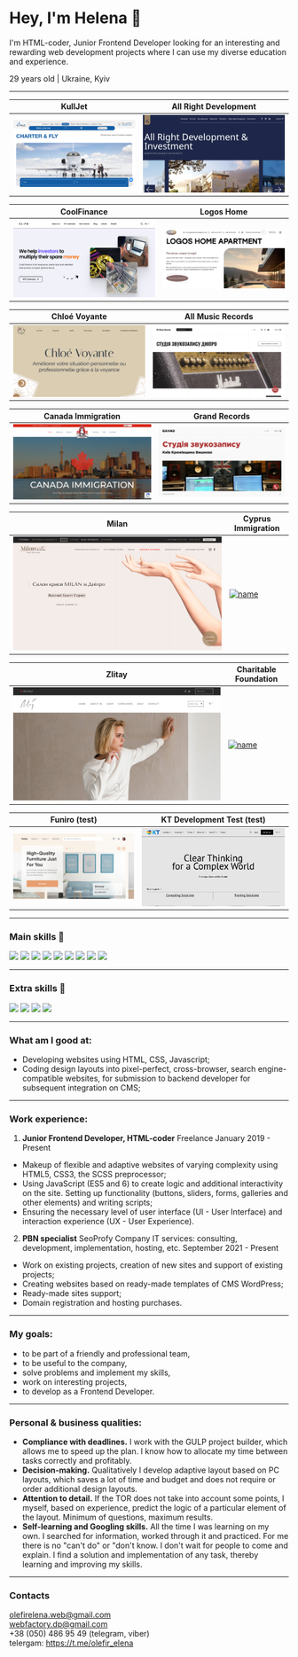 # Hey, I'm Helena 👋

I'm HTML-coder, Junior Frontend Developer looking for an interesting and rewarding web development projects where I can use my diverse education and experience. 

29 years old | Ukraine, Kyiv
____

| KullJet | All Right Development |
| ------------- | ------------- |
| [![name](https://github.com/OlefirElena/TestOlefirHelena/blob/main/img/Private-Jet-Rental-European-Air-Charter-Cost-Hire-with-Kulljet-aero.png)](https://kulljet.aero/) | [![name](https://github.com/OlefirElena/TestOlefirHelena/blob/main/img/All-Right-Development-Investment.png)](https://olefirelena.github.io/AllRight/) |

| CoolFinance  | Logos Home |
| ------------- | ------------- |
| [![name](https://github.com/OlefirElena/TestOlefirHelena/blob/main/img/clfn.png)](https://olefirelena.github.io/CoolFinance/)  | [![name](https://github.com/OlefirElena/CoolFinance/blob/main/Logos-Home-Apartment-%D0%90%D0%BF%D0%B0%D1%80%D1%82-%D0%B3%D0%BE%D1%82%D0%B5%D0%BB%D1%8C-%D1%83-%D0%9A%D0%B0%D1%80%D0%BF%D0%B0%D1%82%D0%B0%D1%85-%D0%AF%D1%80%D0%B5%D0%BC%D1%87%D0%B5.png)](https://www.logoshome.com.ua/)  |

| Chloé Voyante  | All Music Records |
| ------------- | ------------- |
| [![name](https://github.com/OlefirElena/TestOlefirHelena/blob/main/img/Cartes-de-tarot-envo%C3%BBtantes-D%C3%A9chiffrez-les-secrets-de-votre-destin%C3%A9e.png)](https://chloe-voyante.com/)  | [![name](https://github.com/OlefirElena/TestOlefirHelena/blob/main/img/All-Music-Records-AM-Records.png)](https://www.am-records.com.ua/)  |

| Canada Immigration | Grand Records |
| ------------- | ------------- |
| [![name](https://github.com/OlefirElena/TestOlefirHelena/blob/main/img/Canada-Immigration-Made-Simple-Start-Your-Journey-Today.png)](https://www.canada-aurora.com/) | [![name](https://github.com/OlefirElena/TestOlefirHelena/blob/main/img/Grand-Records.png)](https://grand-studio.com.ua/) |

| Milan | Cyprus Immigration |
| ------------- | ------------- |
| [![name](https://github.com/OlefirElena/TestOlefirHelena/blob/main/img/MILAN.png)](https://www.milan.dp.ua/) | [![name](https://github.com/OlefirElena/TestOlefirHelena/blob/main/img/Residence-permit-in-Cyprus-immigration-to-Cyprus-Avrora-Trading-LTD.png)](https://www.cyprus-aurora.com/) |

| Zlitay | Charitable Foundation |
| ------------- | ------------- |
| [![name](https://github.com/OlefirElena/TestOlefirHelena/blob/main/img/Zlitay-women-s-designer-clothing-online-store-Kyiv-Ukraine.png)](https://zlitay.com/) | [![name](https://github.com/OlefirElena/TestOlefirHelena/blob/main/img/bffond.png)](https://www.bf-ato.com.ua/uk/) |

| Funiro (test)  | KT Development Test (test) |
| ------------- | ------------- |
| [![name](https://github.com/OlefirElena/TestOlefirHelena/blob/main/img/Funiro.png)](https://olefirelena.github.io/funiro/)  | [![name](https://github.com/OlefirElena/TestOlefirHelena/blob/main/img/Home.png)](https://olefirelena.github.io/KTDevelopmentTest/)  |

____

### Main skills 🚀

![](https://img.shields.io/badge/HTML5-E34F26?style=for-the-badge&logo=html5&logoColor=white)
![](https://img.shields.io/badge/CSS3-1572B6?style=for-the-badge&logo=css3&logoColor=white)
![](https://img.shields.io/badge/Sass-CC6699?style=for-the-badge&logo=sass&logoColor=white)
![](https://img.shields.io/badge/JavaScript-323330?style=for-the-badge&logo=javascript&logoColor=F7DF1E)
![](https://img.shields.io/badge/jQuery-0769AD?style=for-the-badge&logo=jquery&logoColor=white)
![](https://img.shields.io/badge/Gulp-CF4647?style=for-the-badge&logo=gulp&logoColor=white)
![](https://img.shields.io/badge/npm-CB3837?style=for-the-badge&logo=npm&logoColor=white)
![](https://img.shields.io/badge/GitHub-100000?style=for-the-badge&logo=github&logoColor=white)
![](https://img.shields.io/badge/GitHub%20Pages-222222?style=for-the-badge&logo=GitHub%20Pages&logoColor=white)
____

### Extra skills 🚀

![](https://img.shields.io/badge/Wordpress-21759B?style=for-the-badge&logo=wordpress&logoColor=white)
![](https://img.shields.io/badge/Figma-F24E1E?style=for-the-badge&logo=figma&logoColor=white)
![](https://img.shields.io/badge/Adobe%20Photoshop-31A8FF?style=for-the-badge&logo=Adobe%20Photoshop&logoColor=black)
![](https://img.shields.io/badge/Adobe%20Illustrator-FF9A00?style=for-the-badge&logo=adobe%20illustrator&logoColor=white)
____

### What am I good at:

- Developing websites using HTML, CSS, Javascript;
- Coding design layouts into pixel-perfect, cross-browser, search engine-compatible websites, for submission to backend developer for subsequent integration on CMS;
____

### Work experience:

1. **Junior Frontend Developer, HTML-coder**
Freelance January 2019 - Present
- Makeup of flexible and adaptive websites of varying complexity using HTML5, CSS3, the SCSS preprocessor;
- Using JavaScript (ES5 and 6) to create logic and additional interactivity on the site. Setting up functionality (buttons, sliders, forms, galleries and other elements) and writing scripts;
- Ensuring the necessary level of user interface (UI - User Interface) and interaction experience (UX - User Experience).

2. **PBN specialist**
SeoProfy Company IT services: consulting, development, implementation, hosting, etc. September 2021 - Present
- Work on existing projects, creation of new sites and support of existing projects;
- Creating websites based on ready-made templates of CMS WordPress;
- Ready-made sites support;
- Domain registration and hosting purchases.
____

### My goals:

- to be part of a friendly and professional team,
- to be useful to the company,
- solve problems and implement my skills,
- work on interesting projects,
- to develop as a Frontend Developer.
____

### Personal & business qualities:

- **Compliance with deadlines.**  I work with the GULP project builder, which allows me to speed up the plan. I know how to allocate my time between tasks correctly and profitably.
- **Decision-making.** Qualitatively I develop adaptive layout based on PC layouts, which saves a lot of time and budget and does not require or order additional design layouts.
- **Attention to detail.** If the TOR does not take into account some points, I myself, based on experience, predict the logic of a particular element of the layout. Minimum of questions, maximum results.
- **Self-learning and Googling skills.** All the time I was learning on my own. I searched for information, worked through it and practiced. For me there is no "can't do" or "don't know. I don't wait for people to come and explain. I find a solution and implementation of any task, thereby learning and improving my skills.

____

### Contacts

olefirelena.web@gmail.com <br />
webfactory.dp@gmail.com <br />
+38 (050) 486 95 49 (telegram, viber)<br />
telergam: https://t.me/olefir_elena
